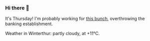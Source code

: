 ### Hi there :wave:

It's Thursday! I'm probably working for [this bunch](https://github.com/kohofinancial), overthrowing the banking establishment.

Weather in Winterthur: partly cloudy, at +11°C.

